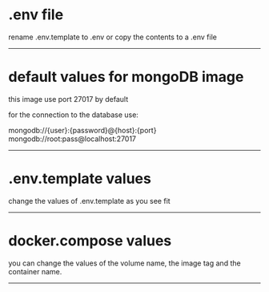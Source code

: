 # .env file

rename .env.template to .env or copy the contents to a .env file

---

# default values for mongoDB image

this image use port 27017 by default

for the connection to the database use:

mongodb://{user}:{password}@{host}:{port}
mongodb://root:pass@localhost:27017

---

# .env.template values

change the values of .env.template as you see fit

---

# docker.compose values

you can change the values of the volume name, the image tag and the container name.

---

